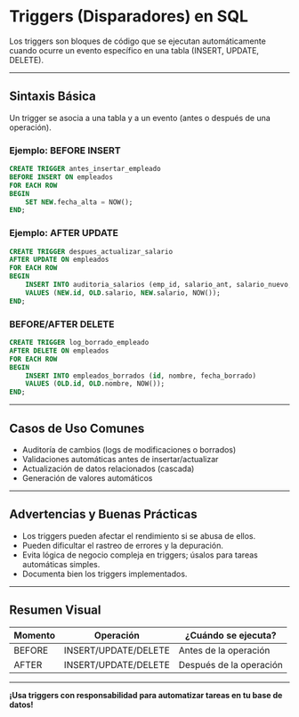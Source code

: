 # Triggers (Disparadores) en SQL

Los triggers son bloques de código que se ejecutan automáticamente cuando ocurre un evento específico en una tabla (INSERT, UPDATE, DELETE).

---

## Sintaxis Básica

Un trigger se asocia a una tabla y a un evento (antes o después de una operación).

### Ejemplo: BEFORE INSERT

```sql
CREATE TRIGGER antes_insertar_empleado
BEFORE INSERT ON empleados
FOR EACH ROW
BEGIN
	SET NEW.fecha_alta = NOW();
END;
```

### Ejemplo: AFTER UPDATE

```sql
CREATE TRIGGER despues_actualizar_salario
AFTER UPDATE ON empleados
FOR EACH ROW
BEGIN
	INSERT INTO auditoria_salarios (emp_id, salario_ant, salario_nuevo, fecha)
	VALUES (NEW.id, OLD.salario, NEW.salario, NOW());
END;
```

### BEFORE/AFTER DELETE

```sql
CREATE TRIGGER log_borrado_empleado
AFTER DELETE ON empleados
FOR EACH ROW
BEGIN
	INSERT INTO empleados_borrados (id, nombre, fecha_borrado)
	VALUES (OLD.id, OLD.nombre, NOW());
END;
```

---

## Casos de Uso Comunes

- Auditoría de cambios (logs de modificaciones o borrados)
- Validaciones automáticas antes de insertar/actualizar
- Actualización de datos relacionados (cascada)
- Generación de valores automáticos

---

## Advertencias y Buenas Prácticas

- Los triggers pueden afectar el rendimiento si se abusa de ellos.
- Pueden dificultar el rastreo de errores y la depuración.
- Evita lógica de negocio compleja en triggers; úsalos para tareas automáticas simples.
- Documenta bien los triggers implementados.

---

## Resumen Visual

| Momento | Operación            | ¿Cuándo se ejecuta?     |
| ------- | -------------------- | ----------------------- |
| BEFORE  | INSERT/UPDATE/DELETE | Antes de la operación   |
| AFTER   | INSERT/UPDATE/DELETE | Después de la operación |

---

**¡Usa triggers con responsabilidad para automatizar tareas en tu base de datos!**

